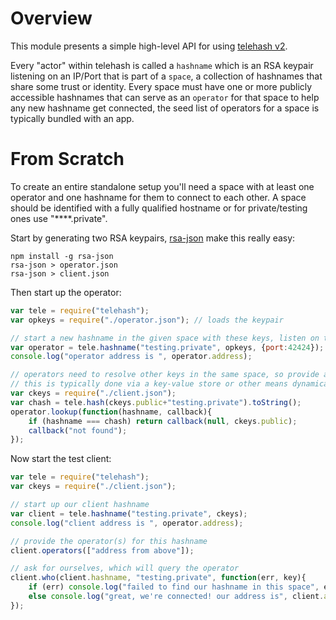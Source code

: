 # Overview

This module presents a simple high-level API for using [telehash v2](https://github.com/quartzjer/TeleHash/blob/master/org/v2.md).

Every "actor" within telehash is called a `hashname` which is an RSA keypair listening on an IP/Port that is part of a `space`, a collection of hashnames that share some trust or identity.  Every space must have one or more publicly accessible hashnames that can serve as an `operator` for that space to help any new hashname get connected, the seed list of operators for a space is typically bundled with an app.

# From Scratch

To create an entire standalone setup you'll need a space with at least one operator and one hashname for them to connect to each other.  A space should be identified with a fully qualified hostname or for private/testing ones use "****.private".

Start by generating two RSA keypairs, [rsa-json](http://github.com/substack/rsa-json) make this really easy:

```
npm install -g rsa-json
rsa-json > operator.json
rsa-json > client.json
```

Then start up the operator:
``` js
var tele = require("telehash");
var opkeys = require("./operator.json"); // loads the keypair

// start a new hashname in the given space with these keys, listen on this specific port
var operator = tele.hashname("testing.private", opkeys, {port:42424});
console.log("operator address is ", operator.address);

// operators need to resolve other keys in the same space, so provide a callback to do that for our client.json
// this is typically done via a key-value store or other means dynamically, here we only have one
var ckeys = require("./client.json");
var chash = tele.hash(ckeys.public+"testing.private").toString();
operator.lookup(function(hashname, callback){
	if (hashname === chash) return callback(null, ckeys.public);
	callback("not found");
});
```

Now start the test client:
``` js
var tele = require("telehash");
var ckeys = require("./client.json");

// start up our client hashname
var client = tele.hashname("testing.private", ckeys);
console.log("client address is ", operator.address);

// provide the operator(s) for this hashname
client.operators(["address from above"]);

// ask for ourselves, which will query the operator
client.who(client.hashname, "testing.private", function(err, key){
	if (err) console.log("failed to find our hashname in this space", err);
	else console.log("great, we're connected! our address is", client.address);
});
```
